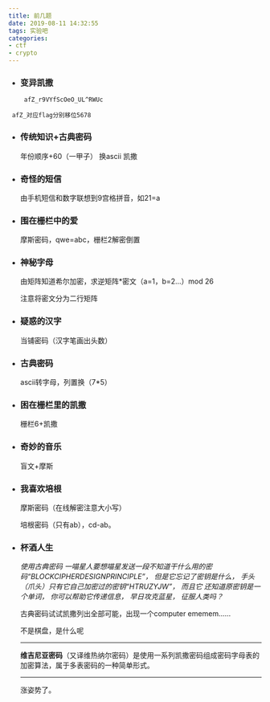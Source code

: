 ```yaml
---
title: 前几题
date: 2019-08-11 14:32:55
tags: 实验吧
categories: 
- ctf
- crypto
---
```

   - ### 变异凯撒
          afZ_r9VYfScOeO_UL^RWUc  
<!-- more --> 
     afZ_对应flag分别移位5678
   - ### 传统知识+古典密码
     年份顺序+60（一甲子）                       换ascii
     凯撒


   -  ### 奇怪的短信
      由手机短信和数字联想到9宫格拼音，如21=a
     
   - ### 围在栅栏中的爱
      摩斯密码，qwe=abc，栅栏2解密倒置
   - ### 神秘字母
      由矩阵知道希尔加密，求逆矩阵*密文（a=1，b=2...）mod 26
      
      注意将密文分为二行矩阵
   - ### 疑惑的汉字
      当铺密码（汉字笔画出头数）
   - ### 古典密码
      ascii转字母，列置换（7*5）
   - ### 困在栅栏里的凯撒
      栅栏6+凯撒
   - ### 奇妙的音乐
      盲文+摩斯
   - ### 我喜欢培根
      摩斯密码（在线解密注意大小写）

      培根密码（只有ab），cd-ab。
   - ### 杯酒人生
      *使用古典密码 
       一喵星人要想喵星发送一段不知道干什么用的密码“BLOCKCIPHERDESIGNPRINCIPLE”，
       但是它忘记了密钥是什么， 手头（爪头）只有它自己加密过的密钥“HTRUZYJW”， 而且它
       还知道原密钥是一个单词， 你可以帮助它传递信息， 早日攻克蓝星， 征服人类吗？*
      
       古典密码试试凯撒列出全部可能，出现一个computer
       ememem......
                               
       不是棋盘，是什么呢
      ***
       **维吉尼亚密码**（又译维热纳尔密码）是使用一系列凯撒密码组成密码字母表的加密算法，属于多表密码的一种简单形式。
      ***
       涨姿势了。
